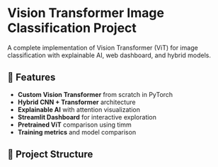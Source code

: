 # Vision Transformer Image Classification Project

A complete implementation of Vision Transformer (ViT) for image classification with explainable AI, web dashboard, and hybrid models.

## 🚀 Features

- **Custom Vision Transformer** from scratch in PyTorch
- **Hybrid CNN + Transformer** architecture
- **Explainable AI** with attention visualization
- **Streamlit Dashboard** for interactive exploration
- **Pretrained ViT** comparison using timm
- **Training metrics** and model comparison

## 📁 Project Structure
